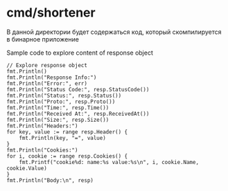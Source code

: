 # cmd/shortener

В данной директории будет содержаться код, который скомпилируется в бинарное приложение

Sample code to explore content of response object

```
// Explore response object
fmt.Println()
fmt.Println("Response Info:")
fmt.Println("Error:", err)
fmt.Println("Status Code:", resp.StatusCode())
fmt.Println("Status:", resp.Status())
fmt.Println("Proto:", resp.Proto())
fmt.Println("Time:", resp.Time())
fmt.Println("Received At:", resp.ReceivedAt())
fmt.Println("Size:", resp.Size())
fmt.Println("Headers:")
for key, value := range resp.Header() {
    fmt.Println(key, "=", value)
}
fmt.Println("Cookies:")
for i, cookie := range resp.Cookies() {
    fmt.Printf("cookie%d: name:%s value:%s\n", i, cookie.Name, cookie.Value)
}
fmt.Println("Body:\n", resp)
```